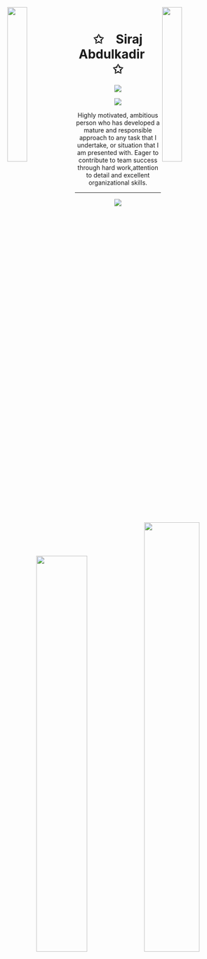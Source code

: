 <img align="left" src="https://user-images.githubusercontent.com/65187002/144930161-2f783401-8d27-4fdf-a2f7-cc0ba32f1f1f.gif" theme="dark" width="30%" style="display:inline;"><img align="right" src="https://user-images.githubusercontent.com/65187002/144930161-2f783401-8d27-4fdf-a2f7-cc0ba32f1f1f.gif" theme="dark" width="30%" style="display:inline;">
<br>
<p align="center">
    <h1 align="center">✩&emsp;Siraj Abdulkadir&emsp;✩</h1>
</p>
<p align="center">
    <img src="https://readme-typing-svg.herokuapp.com/?lines=Yoooooooooooooooo;Welcome+to+my+profile!;Have+a+look+around!&font=Fira%20Code&color=%23D62F79&center=true&width=280&height=50">
</p>
  <p align="center">
    <img src="https://komarev.com/ghpvc/?username=Siraj-Abdulkadir&color=red">
</p>

<p align="center"> Highly motivated, ambitious person who has developed a mature and responsible approach to any task that I undertake, or situation that I am presented with.
Eager to contribute to team success through hard work,attention to detail and excellent organizational skills. </p>
<hr/>

<p align="center">
  <a href="https://skillicons.dev">
    <img src="https://skillicons.dev/icons?i=javascript,git,html,css,nodejs,bootstrap,npm,react,selenium,python,django,jquery,flask,java,docker,,,,tensorflow,pytorch,postgres,cpp,kubernetes,bash,dotnet,swift,express" />
  </a>
</p>


<p align="center">
    <a href="https://github/Siraj-Abdulkadir"><img width="48%" src="https://github-readme-stats.vercel.app/api?username=Siraj-Abdulkadir&show_icons=true&theme=vision-friendly-dark&font=baloo&extension=null&border=2&border_radius=8&hide_border=true"></a>
    <a href="https://github.com/Siraj-Abdulkadir"><img width="50%" src="https://github-readme-stats.vercel.app/api/top-langs/?username=Siraj-Abdulkadir&theme=vision-friendly-dark&layout=compact&langs_count=4&bg_color=101010&hide_title=false&hide=css,html&hide_border=true"></a>
</p>
